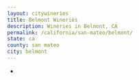 ```yaml
---
layout: citywineries
title: Belmont Wineries
description: Wineries in Belmont, CA
permalink: /california/san-mateo/belmont/
state: ca
county: san mateo
city: belmont
---
```

-
